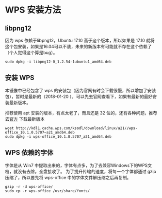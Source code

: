 # WPS 安装方法

## libpng12

因为 wps 依赖于libpng12，Ubuntu 17.10 高于这个版本，所以如果是 17.10 就将这个包安装，如果是16.04可以不装，未来的新版本有可能就不存在这个依赖了（个人觉得这个算是bug）。

```shell
sudo dpkg -i libpng12-0_1.2.54-1ubuntu1_amd64.deb
```


## 安装 WPS

本镜像中已经包含了 wps 的安装包（因为官网有时会下载很慢，所以增加了安装包），暂时是最新的（2018-01-20 ），可以先去官网查看下，如果有最新的最好安装最新版本。

推荐使用 apt 安装的版本，有点太老了，而且还是 32 位的，还有各种问题，推荐去[官方](http://wps-community.org/downloads) 下载最新版本

```shell
wget http://kdl1.cache.wps.com/ksodl/download/linux/a21//wps-office_10.1.0.5707~a21_amd64.deb
sudo dpkg -i wps-office_10.1.0.5707_a21_amd64.deb
```

## WPS 依赖的字体

字体是从 Win7 中提取出来的，字体有点多，为了去兼容Windows下的WPS文档，就没有去除，全盘接收了。
为了提升传输的速度，将每一个字体都通过 gzip 压缩了，所以要先将 wps-office 中的字体文件解压缩之后再复制。

```shell
gzip -r -d wps-office/
sudo cp -r wps-office /usr/share/fonts/
```